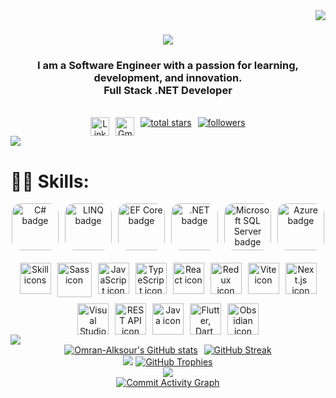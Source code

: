 <img align="right" src="https://visitor-badge.laobi.icu/badge?page_id=Omran-Alksour.Omran-Alksour" />

<h1 align="center">
    <img src="https://readme-typing-svg.herokuapp.com/?font=Righteous&size=35&center=true&vCenter=true&width=1000&height=70&duration=6000&lines=Hi+There!+👋;+I'm+Omran+Alksour;Passionate+Software+Engineer+|+Full+Stack+.NET+Developer" />
</h1>

<h3 align="center">I am a Software Engineer with a passion for learning, development, and innovation.<br>Full Stack .NET Developer</h3>
<br>
<div align="center" style="display: flex; gap: 10px; flex-wrap: wrap; justify-content: center;">
    <a href="https://linkedin.com/in/Omran-Alksour" target="_blank">
        <img src="https://img.shields.io/badge/LinkedIn-%230077B5.svg?style=for-the-badge&logo=linkedin&logoColor=white" alt="LinkedIn badge" height="30">
    </a>
    <a href="mailto:omran.alksour@gmail.com" target="_blank">
        <img src="https://img.shields.io/badge/Gmail-D14836?style=for-the-badge&logo=gmail&logoColor=white" alt="Gmail badge" height="30">
    </a>
    <a href='https://github.com/Omran-Alksour?tab=repositories&sort=stargazers'>
    <img alt='total stars' title='Total stars on GitHub' src='https://custom-icon-badges.herokuapp.com/badge/dynamic/json?logo=star&color=55960c&labelColor=488207&label=Stars&style=for-the-badge&query=%24.stars&url=https://api.github-star-counter.workers.dev/user/Omran-Alksour'/>
</a>
<a href='https://github.com/Omran-Alksour?tab=followers'>
    <img alt='followers' title='Follow Me on GitHub' src='https://custom-icon-badges.herokuapp.com/github/followers/Omran-Alksour?color=236ad3&labelColor=1155ba&style=for-the-badge&logo=person-add&label=Follow&logoColor=white'/>
    <br>
</a>

</div>

<img src="https://user-images.githubusercontent.com/73097560/115834477-dbab4500-a447-11eb-908a-139a6edaec5c.gif">



<h1>🤹‍♀️ Skills:</h1>

<div align="center" style="display: flex; gap: 10px; flex-wrap: wrap; justify-content: center;">
    <img src="https://img.shields.io/badge/c%23-%23239120.svg?style=for-the-badge&logo=c-sharp&logoColor=white" alt="C# badge" height="75" style="border-radius: 15px;">
    <img src="https://img.shields.io/badge/LINQ-9C2A2A?style=for-the-badge&logo=csharp&logoColor=white" alt="LINQ badge" height="75" style="border-radius: 15px;">
    <img src="https://img.shields.io/badge/EF%20Core-512BD4?style=for-the-badge&logo=dotnet&logoColor=white" alt="EF Core badge" height="75" style="border-radius: 15px;">
    <img src="https://img.shields.io/badge/.NET-5C2D91?style=for-the-badge&logo=.net&logoColor=white" alt=".NET badge" height="75" style="border-radius: 15px;">
    <img src="https://img.shields.io/badge/Microsoft%20SQL%20Server-CC2927?style=for-the-badge&logo=microsoft%20sql%20server&logoColor=white" alt="Microsoft SQL Server badge" height="75" style="border-radius: 15px;">
    <img src="https://img.shields.io/badge/azure-%230072C6.svg?style=for-the-badge&logo=azure-devops&logoColor=white" alt="Azure badge" height="75" style="border-radius: 15px;">
</div>

<div align="center" style="display: flex; gap: 10px; flex-wrap: wrap; justify-content: center; margin-top: 20px;">
    <img src="https://skillicons.dev/icons?i=html,css,bootstrap,tailwind,vscode,git,github" alt="Skill icons" height="50">
    <img src="https://techstack-generator.vercel.app/sass-icon.svg" alt="Sass icon" width="55" height="55">
    <img src="https://techstack-generator.vercel.app/js-icon.svg" alt="JavaScript icon" width="50" height="50">
    <img src="https://techstack-generator.vercel.app/ts-icon.svg" alt="TypeScript icon" width="50" height="50">
    <img src="https://techstack-generator.vercel.app/react-icon.svg" alt="React icon" width="50" height="50">
    <img src="https://techstack-generator.vercel.app/redux-icon.svg" alt="Redux icon" width="50" height="50">
    <img src="https://skillicons.dev/icons?i=vite" alt="Vite icon" height="50">
    <img src="https://skillicons.dev/icons?i=nextjs" alt="Next.js icon" height="50">
    <img src="https://skillicons.dev/icons?i=visualstudio" alt="Visual Studio  icon" height="50">
    <img src="https://techstack-generator.vercel.app/restapi-icon.svg" alt="REST API icon" width="50" height="50">
    <img src="https://techstack-generator.vercel.app/java-icon.svg" alt="Java icon" width="50" height="50">
    <img src="https://skillicons.dev/icons?i=dart,flutter,firebase,postman,figma" alt="Flutter, Dart, Firebase, Postman, and Figma icons" height="50">
     <img src="https://skillicons.dev/icons?i=obsidian" alt="Obsidian icon" height="50">

</div>

<img src="https://user-images.githubusercontent.com/73097560/115834477-dbab4500-a447-11eb-908a-139a6edaec5c.gif">
<div align="center">
<div align="center" style="display: flex; gap: 10px; flex-wrap: wrap; justify-content: center;">
    <a href="https://github.com/Omran-Alksour">
        <img alt="Omran-Alksour's GitHub stats" src="https://github-readme-stats.vercel.app/api?username=Omran-Alksour&show_icons=true&theme=radical" />
    </a>
        <a href="https://github.com/Omran-Alksour">
        <img alt="GitHub Streak" src="https://github-readme-streak-stats.herokuapp.com/?user=Omran-Alksour&theme=radical" />
    </a>
  </div>
    <img src="https://user-images.githubusercontent.com/73097560/115834477-dbab4500-a447-11eb-908a-139a6edaec5c.gif">
    <a href="https://github.com/Omran-Alksour">
        <img alt="GitHub Trophies" src="https://github-profile-trophy.vercel.app/?username=Omran-Alksour&theme=onedark" />
    </a>
      <br>
    <img src="https://user-images.githubusercontent.com/73097560/115834477-dbab4500-a447-11eb-908a-139a6edaec5c.gif">
    <br>
    <a href="https://github.com/Omran-Alksour">
        <img alt="Commit Activity Graph" src="https://github-readme-activity-graph.vercel.app/graph?username=Omran-Alksour&theme=react-dark" />
    </a>
</div>

